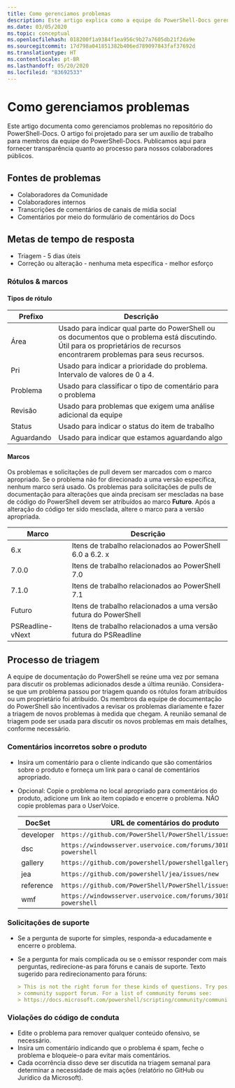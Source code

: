 ```yaml
---
title: Como gerenciamos problemas
description: Este artigo explica como a equipe do PowerShell-Docs gerencia solicitações de pull.
ms.date: 03/05/2020
ms.topic: conceptual
ms.openlocfilehash: 018200f1a9384f1ea956c9b27a7605db21f2da9e
ms.sourcegitcommit: 17d798a041851382b406ed789097843faf37692d
ms.translationtype: HT
ms.contentlocale: pt-BR
ms.lasthandoff: 05/20/2020
ms.locfileid: "83692533"
---
```

# <a name="how-we-manage-issues"></a>Como gerenciamos problemas

Este artigo documenta como gerenciamos problemas no repositório do PowerShell-Docs. O artigo foi projetado para ser um auxílio de trabalho para membros da equipe do PowerShell-Docs. Publicamos aqui para fornecer transparência quanto ao processo para nossos colaboradores públicos.

## <a name="sources-of-issues"></a>Fontes de problemas

- Colaboradores da Comunidade
- Colaboradores internos
- Transcrições de comentários de canais de mídia social
- Comentários por meio do formulário de comentários do Docs

## <a name="response-time-targets"></a>Metas de tempo de resposta

- Triagem - 5 dias úteis
- Correção ou alteração - nenhuma meta específica - melhor esforço

### <a name="labeling--milestones"></a>Rótulos & marcos

#### <a name="label-types"></a>Tipos de rótulo

|Prefixo  | Descrição                                                         |
|------- | --------------------------------------------------------------------|
|Área    | Usado para indicar qual parte do PowerShell ou os documentos que o problema está discutindo.<br>Útil para os proprietários de recursos encontrarem problemas para seus recursos.|
|Pri     | Usado para indicar a prioridade do problema. Intervalo de valores de 0 a 4.        |
|Problema   | Usado para classificar o tipo de comentário para o problema                     |
|Revisão  | Usado para problemas que exigem uma análise adicional da equipe              |
|Status  | Usado para indicar o status do item de trabalho                        |
|Aguardando | Usado para indicar que estamos aguardando algo                   |

#### <a name="milestones"></a>Marcos

Os problemas e solicitações de pull devem ser marcados com o marco apropriado. Se o problema não for direcionado a uma versão específica, nenhum marco será usado. Os problemas para solicitações de pulls de documentação para alterações que ainda precisam ser mescladas na base de código do PowerShell devem ser atribuídos ao marco **Futuro**. Após a alteração do código ter sido mesclada, altere o marco para a versão apropriada.

|    Marco     |                    Descrição                     |
| ---------------- | -------------------------------------------------- |
| 6.x              | Itens de trabalho relacionados ao PowerShell 6.0 a 6.2. x |
| 7.0.0            | Itens de trabalho relacionados ao PowerShell 7.0               |
| 7.1.0            | Itens de trabalho relacionados ao PowerShell 7.1               |
| Futuro           | Itens de trabalho relacionados a uma versão futura do PowerShell          |
| PSReadline-vNext | Itens de trabalho relacionados a uma versão futura do PSReadline          |

## <a name="triage-process"></a>Processo de triagem

A equipe de documentação do PowerShell se reúne uma vez por semana para discutir os problemas adicionados desde a última reunião. Considera-se que um problema passou por triagem quando os rótulos foram atribuídos ou um proprietário foi atribuído. Os membros da equipe de documentação do PowerShell são incentivados a revisar os problemas diariamente e fazer a triagem de novos problemas à medida que chegam. A reunião semanal de triagem pode ser usada para discutir os novos problemas em mais detalhes, conforme necessário.

### <a name="misplaced-product-feedback"></a>Comentários incorretos sobre o produto

- Insira um comentário para o cliente indicando que são comentários sobre o produto e forneça um link para o canal de comentários apropriado.
- Opcional: Copie o problema no local apropriado para comentários do produto, adicione um link ao item copiado e encerre o problema. NÃO copie problemas para o UserVoice.

  | DocSet    | URL de comentários do produto                                           |
  | --------- | -------------------------------------------------------------- |
  | developer | `https://github.com/PowerShell/PowerShell/issues/new/choose`   |
  | dsc       | `https://windowsserver.uservoice.com/forums/301869-powershell` |
  | gallery   | `https://github.com/powershell/powershellgallery/issues/new`   |
  | jea       | `https://github.com/powershell/jea/issues/new`                 |
  | reference | `https://github.com/PowerShell/PowerShell/issues/new/choose`   |
  | wmf       | `https://windowsserver.uservoice.com/forums/301869-powershell` |

### <a name="support-requests"></a>Solicitações de suporte

- Se a pergunta de suporte for simples, responda-a educadamente e encerre o problema.
- Se a pergunta for mais complicada ou se o emissor responder com mais perguntas, redirecione-as para fóruns e canais de suporte. Texto sugerido para redirecionamento para fóruns:

  ```Markdown
  > This is not the right forum for these kinds of questions. Try posting your question in a
  > community support forum. For a list of community forums see:
  > https://docs.microsoft.com/powershell/scripting/community/community-support
  ```

### <a name="code-of-conduct-violations"></a>Violações do código de conduta

- Edite o problema para remover qualquer conteúdo ofensivo, se necessário.
- Insira um comentário indicando que o problema é spam, feche o problema e bloqueie-o para evitar mais comentários.
- Cada ocorrência disso deve ser discutida na triagem semanal para determinar a necessidade de mais ações (relatório no GitHub ou Jurídico da Microsoft).

